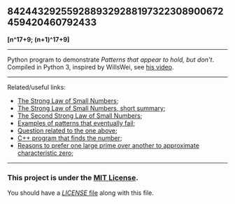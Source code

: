 ## 8424432925592889329288197322308900672459420460792433

**[n^17+9; (n+1)^17+9]**

---

Python program to demonstrate *Patterns that appear to hold, but don't*. Compiled in Python 3, inspired by  WillsWei, see [his video](https://youtu.be/L4ArlAfKTLA).

---

Related/useful links:
 - [The Strong Law of Small Numbers](https://www.ime.usp.br/~rbrito/docs/2322249.pdf);
 - [The Strong Law of Small Numbers, short summary](https://primes.utm.edu/glossary/page.php?sort=LawOfSmall);
 - [The Second Strong Law of Small Numbers](https://faculty.math.illinois.edu/~reznick/Guy2.pdf);
 - [Examples of patterns that eventually fail](https://math.stackexchange.com/questions/111440/examples-of-patterns-that-eventually-fail);
 - [Question related to the one above](https://math.stackexchange.com/questions/115149/how-to-find-minimum-n-that-gcdanb-an1b-neq-1);
 - [C++ program that finds the number](https://programmingpraxis.com/2020/09/01/8424432925592889329288197322308900672459420460792433/);
 - [Reasons to prefer one large prime over another to approximate characteristic zero](https://mathoverflow.net/questions/130783/reasons-to-prefer-one-large-prime-over-another-to-approximate-characteristic-zer);

---

### This project is under the [MIT License](https://mit-license.org/).
You should have a [*LICENSE* file](https://github.com/sabinM1/8424432925592889329288197322308900672459420460792433/blob/master/LICENSE) along with this file.
